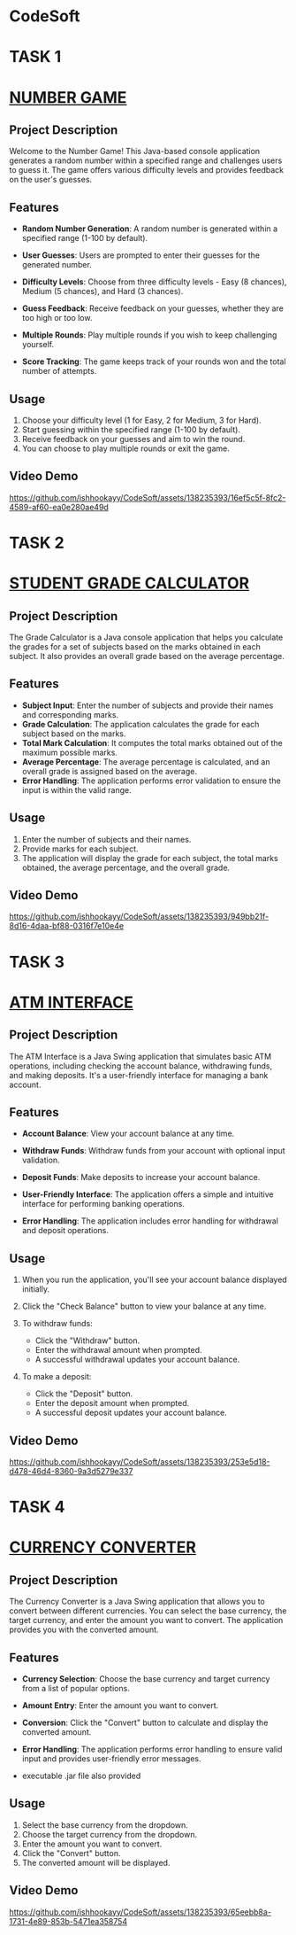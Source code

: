 # CodeSoft
# TASK 1
# [NUMBER GAME](https://github.com/ishhookayy/CodeSoft/tree/main/CodeSoft/NUmberGame)
## Project Description
Welcome to the Number Game! This Java-based console application generates a random number within a specified range and challenges users to guess it. The game offers various difficulty levels and provides feedback on the user's guesses.
## Features

- **Random Number Generation**: A random number is generated within a specified range (1-100 by default).

- **User Guesses**: Users are prompted to enter their guesses for the generated number.

- **Difficulty Levels**: Choose from three difficulty levels - Easy (8 chances), Medium (5 chances), and Hard (3 chances).

- **Guess Feedback**: Receive feedback on your guesses, whether they are too high or too low.

- **Multiple Rounds**: Play multiple rounds if you wish to keep challenging yourself.

- **Score Tracking**: The game keeps track of your rounds won and the total number of attempts.

## Usage
1. Choose your difficulty level (1 for Easy, 2 for Medium, 3 for Hard).
2. Start guessing within the specified range (1-100 by default).
3. Receive feedback on your guesses and aim to win the round.
4. You can choose to play multiple rounds or exit the game.

## Video Demo
https://github.com/ishhookayy/CodeSoft/assets/138235393/16ef5c5f-8fc2-4589-af60-ea0e280ae49d

# TASK 2
# [STUDENT GRADE CALCULATOR](https://github.com/ishhookayy/CodeSoft/tree/main/CodeSoft/StudentGradeCalculator)
## Project Description
The Grade Calculator is a Java console application that helps you calculate the grades for a set of subjects based on the marks obtained in each subject. It also provides an overall grade based on the average percentage.
## Features

- **Subject Input**: Enter the number of subjects and provide their names and corresponding marks.
- **Grade Calculation**: The application calculates the grade for each subject based on the marks.
- **Total Mark Calculation**: It computes the total marks obtained out of the maximum possible marks.
- **Average Percentage**: The average percentage is calculated, and an overall grade is assigned based on the average.
- **Error Handling**: The application performs error validation to ensure the input is within the valid range.
## Usage
1. Enter the number of subjects and their names.
2. Provide marks for each subject.
3. The application will display the grade for each subject, the total marks obtained, the average percentage, and the overall grade.
  
## Video Demo
https://github.com/ishhookayy/CodeSoft/assets/138235393/949bb21f-8d16-4daa-bf88-0316f7e10e4e

# TASK 3
# [ATM INTERFACE](https://github.com/ishhookayy/CodeSoft/tree/main/CodeSoft/ATM%20Interface)
## Project Description
The ATM Interface is a Java Swing application that simulates basic ATM operations, including checking the account balance, withdrawing funds, and making deposits. It's a user-friendly interface for managing a bank account.

## Features

- **Account Balance**: View your account balance at any time.

- **Withdraw Funds**: Withdraw funds from your account with optional input validation.

- **Deposit Funds**: Make deposits to increase your account balance.

- **User-Friendly Interface**: The application offers a simple and intuitive interface for performing banking operations.

- **Error Handling**: The application includes error handling for withdrawal and deposit operations.
## Usage
1. When you run the application, you'll see your account balance displayed initially.

2. Click the "Check Balance" button to view your balance at any time.

3. To withdraw funds:
   - Click the "Withdraw" button.
   - Enter the withdrawal amount when prompted.
   - A successful withdrawal updates your account balance.

4. To make a deposit:
   - Click the "Deposit" button.
   - Enter the deposit amount when prompted.
   - A successful deposit updates your account balance.
## Video Demo
https://github.com/ishhookayy/CodeSoft/assets/138235393/253e5d18-d478-46d4-8360-9a3d5279e337

# TASK 4
# [CURRENCY CONVERTER](https://github.com/ishhookayy/CodeSoft/tree/main/CodeSoft/CurrencyConverter)
## Project Description
The Currency Converter is a Java Swing application that allows you to convert between different currencies. You can select the base currency, the target currency, and enter the amount you want to convert. The application provides you with the converted amount.
## Features

- **Currency Selection**: Choose the base currency and target currency from a list of popular options.

- **Amount Entry**: Enter the amount you want to convert.

- **Conversion**: Click the "Convert" button to calculate and display the converted amount.

- **Error Handling**: The application performs error handling to ensure valid input and provides user-friendly error messages.

- executable .jar file also provided

## Usage
1. Select the base currency from the dropdown.
2. Choose the target currency from the dropdown.
3. Enter the amount you want to convert.
4. Click the "Convert" button.
5. The converted amount will be displayed.
## Video Demo
https://github.com/ishhookayy/CodeSoft/assets/138235393/65eebb8a-1731-4e89-853b-5471ea358754
